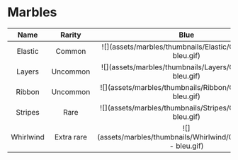 # Marbles

| Name | Rarity |                 Blue                 | Green                                 | Orange                                 | Red                                 | Purple                                 | Dark                                 |
| :---------: | :----: | :----------------------------------: | ------------------------------------- | -------------------------------------- | ----------------------------------- | -------------------------------------- | ------------------------------------ |
|   Elastic   |   Common   | ![](assets/marbles/thumbnails/Elastic/GIF/Elastic - bleu.gif) | ![](assets/marbles/thumbnails/Elastic/GIF/Elastic - vert.gif) | ![](assets/marbles/thumbnails/Elastic/GIF/Elastic - orange.gif) | ![](assets/marbles/thumbnails/Elastic/GIF/Elastic - rouge.gif) | ![](assets/marbles/thumbnails/Elastic/GIF/Elastic - violet.gif) | ![](assets/marbles/thumbnails/Elastic/GIF/Elastic - DARK.gif) |
|   Layers    |  Uncommon  | ![](assets/marbles/thumbnails/Layers/GIF/Layers - bleu.gif) | ![](assets/marbles/thumbnails/Layers/GIF/Layers - vert.gif) | ![](assets/marbles/thumbnails/Layers/GIF/Layers - orange.gif) | ![](assets/marbles/thumbnails/Layers/GIF/Layers - rouge.gif) | ![](assets/marbles/thumbnails/Layers/GIF/Layers - violet.gif) | ![](assets/marbles/thumbnails/Layers/GIF/Layers - DARK.gif) |
|   Ribbon    |  Uncommon  | ![](assets/marbles/thumbnails/Ribbon/GIF/Ribbon - bleu.gif) | ![](assets/marbles/thumbnails/Ribbon/GIF/Ribbon - vert.gif) | ![](assets/marbles/thumbnails/Ribbon/GIF/Ribbon - orange.gif) | ![](assets/marbles/thumbnails/Ribbon/GIF/Ribbon - rouge.gif) | ![](assets/marbles/thumbnails/Ribbon/GIF/Ribbon - violet.gif) | ![](assets/marbles/thumbnails/Ribbon/GIF/Ribbon - DARK.gif) |
|   Stripes   |    Rare    | ![](assets/marbles/thumbnails/Stripes/GIF/Stripes - bleu.gif) | ![](assets/marbles/thumbnails/Stripes/GIF/Stripes - vert.gif) | ![](assets/marbles/thumbnails/Stripes/GIF/Stripes - orange.gif) | ![](assets/marbles/thumbnails/Stripes/GIF/Stripes - rouge.gif) | ![](assets/marbles/thumbnails/violet.gif) | ![](assets/marbles/thumbnails/Stripes/GIF/Stripes - DARK.gif) |
|  Whirlwind  | Extra rare | ![](assets/marbles/thumbnails/Whirlwind/GIF/Whirlwind - bleu.gif) | ![](assets/marbles/thumbnails/Whirlwind/GIF/Whirlwind - vert.gif) | ![](assets/marbles/thumbnails/Whirlwind/GIF/Whirlwind - orange.gif) | ![](assets/marbles/thumbnails/Whirlwind/GIF/Whirlwind - rouge.gif) | ![](assets/marbles/thumbnails/Whirlwind/GIF/Whirlwind - violet.gif) | ![](assets/marbles/thumbnails/Whirlwind/GIF/Whirlwind - DARK.gif) |
